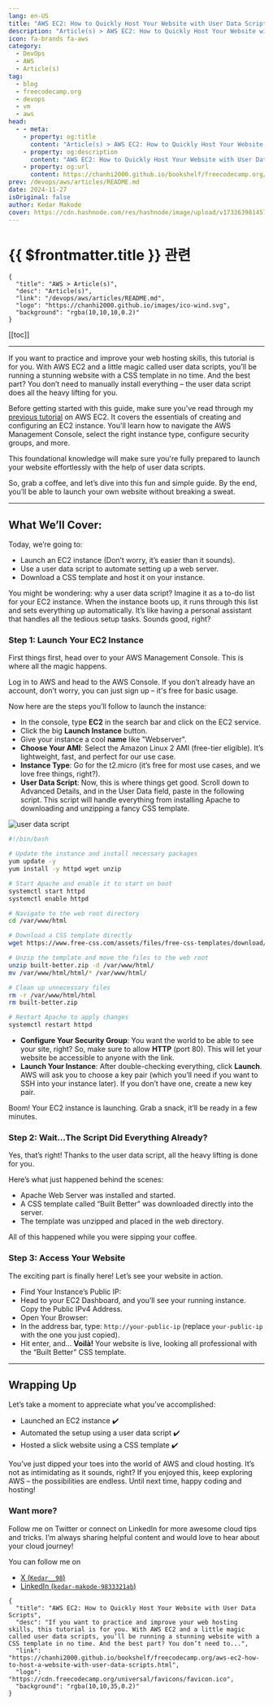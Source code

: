 ```yaml
---
lang: en-US
title: "AWS EC2: How to Quickly Host Your Website with User Data Scripts"
description: "Article(s) > AWS EC2: How to Quickly Host Your Website with User Data Scripts"
icon: fa-brands fa-aws
category:
  - DevOps
  - AWS
  - Article(s)
tag:
  - blog
  - freecodecamp.org
  - devops
  - vm
  - aws
head:
  - - meta:
    - property: og:title
      content: "Article(s) > AWS EC2: How to Quickly Host Your Website with User Data Scripts"
    - property: og:description
      content: "AWS EC2: How to Quickly Host Your Website with User Data Scripts"
    - property: og:url
      content: https://chanhi2000.github.io/bookshelf/freecodecamp.org/aws-ec2-how-to-host-a-website-with-user-data-scripts.html
prev: /devops/aws/articles/README.md
date: 2024-11-27
isOriginal: false
author: Kedar Makode
cover: https://cdn.hashnode.com/res/hashnode/image/upload/v1732639814571/62719c49-cd15-4f2c-9586-22a5a300bc4a.png
---
```


# {{ $frontmatter.title }} 관련

```component VPCard
{
  "title": "AWS > Article(s)",
  "desc": "Article(s)",
  "link": "/devops/aws/articles/README.md",
  "logo": "https://chanhi2000.github.io/images/ico-wind.svg",
  "background": "rgba(10,10,10,0.2)"
}
```

[[toc]]

---

<SiteInfo
  name="AWS EC2: How to Quickly Host Your Website with User Data Scripts"
  desc="If you want to practice and improve your web hosting skills, this tutorial is for you. With AWS EC2 and a little magic called user data scripts, you’ll be running a stunning website with a CSS template in no time. And the best part? You don’t need to..."
  url="https://freecodecamp.org/news/aws-ec2-how-to-host-a-website-with-user-data-scripts"
  logo="https://cdn.freecodecamp.org/universal/favicons/favicon.ico"
  preview="https://cdn.hashnode.com/res/hashnode/image/upload/v1732639814571/62719c49-cd15-4f2c-9586-22a5a300bc4a.png"/>

If you want to practice and improve your web hosting skills, this tutorial is for you. With AWS EC2 and a little magic called user data scripts, you’ll be running a stunning website with a CSS template in no time. And the best part? You don’t need to manually install everything – the user data script does all the heavy lifting for you.

Before getting started with this guide, make sure you've read through my [previous tutorial](/freecodecamp.org/host-a-website-on-aws-ec2-using-a-css-template.md) on AWS EC2. It covers the essentials of creating and configuring an EC2 instance. You'll learn how to navigate the AWS Management Console, select the right instance type, configure security groups, and more.

This foundational knowledge will make sure you're fully prepared to launch your website effortlessly with the help of user data scripts.

So, grab a coffee, and let’s dive into this fun and simple guide. By the end, you’ll be able to launch your own website without breaking a sweat.

---

## What We’ll Cover:

Today, we’re going to:

- Launch an EC2 instance (Don’t worry, it’s easier than it sounds).
- Use a user data script to automate setting up a web server.
- Download a CSS template and host it on your instance.

You might be wondering: why a user data script? Imagine it as a to-do list for your EC2 instance. When the instance boots up, it runs through this list and sets everything up automatically. It’s like having a personal assistant that handles all the tedious setup tasks. Sounds good, right?

### Step 1: Launch Your EC2 Instance

First things first, head over to your AWS Management Console. This is where all the magic happens.

Log in to AWS and head to the AWS Console. If you don’t already have an account, don’t worry, you can just sign up – it's free for basic usage.

Now here are the steps you’ll follow to launch the instance:

- In the console, type **EC2** in the search bar and click on the EC2 service.
- Click the big **Launch Instance** button.
- Give your instance a cool **name** like "Webserver".
- **Choose Your AMI**: Select the Amazon Linux 2 AMI (free-tier eligible). It’s lightweight, fast, and perfect for our use case.
- **Instance Type**: Go for the t2.micro (it’s free for most use cases, and we love free things, right?).
- **User Data Script**: Now, this is where things get good. Scroll down to Advanced Details, and in the User Data field, paste in the following script. This script will handle everything from installing Apache to downloading and unzipping a fancy CSS template.

![user data script](https://cdn.hashnode.com/res/hashnode/image/upload/v1732640127024/ec187a49-61ac-4a98-82c1-c149bcf8ef91.png)

```bash
#!/bin/bash

# Update the instance and install necessary packages
yum update -y
yum install -y httpd wget unzip

# Start Apache and enable it to start on boot
systemctl start httpd
systemctl enable httpd

# Navigate to the web root directory
cd /var/www/html

# Download a CSS template directly
wget https://www.free-css.com/assets/files/free-css-templates/download/page284/built-better.zip

# Unzip the template and move the files to the web root
unzip built-better.zip -d /var/www/html/
mv /var/www/html/html/* /var/www/html/

# Clean up unnecessary files
rm -r /var/www/html/html
rm built-better.zip

# Restart Apache to apply changes
systemctl restart httpd
```

- **Configure Your Security Group**: You want the world to be able to see your site, right? So, make sure to allow **HTTP** (port 80). This will let your website be accessible to anyone with the link.
- **Launch Your Instance**: After double-checking everything, click **Launch**. AWS will ask you to choose a key pair (which you’ll need if you want to SSH into your instance later). If you don’t have one, create a new key pair.

Boom! Your EC2 instance is launching. Grab a snack, it’ll be ready in a few minutes.

### Step 2: Wait…The Script Did Everything Already?

Yes, that’s right! Thanks to the user data script, all the heavy lifting is done for you.

Here’s what just happened behind the scenes:

- Apache Web Server was installed and started.
- A CSS template called “Built Better” was downloaded directly into the server.
- The template was unzipped and placed in the web directory.

All of this happened while you were sipping your coffee.

### Step 3: Access Your Website

The exciting part is finally here! Let’s see your website in action.

- Find Your Instance’s Public IP:
- Head to your EC2 Dashboard, and you’ll see your running instance. Copy the Public IPv4 Address.
- Open Your Browser:
- In the address bar, type: `http://your-public-ip` (replace `your-public-ip` with the one you just copied).
- Hit enter, and… **Voilà!** Your website is live, looking all professional with the “Built Better” CSS template.

---

## Wrapping Up

Let’s take a moment to appreciate what you’ve accomplished:

- Launched an EC2 instance ✔️
- Automated the setup using a user data script ✔️
- Hosted a slick website using a CSS template ✔️

You’ve just dipped your toes into the world of AWS and cloud hosting. It’s not as intimidating as it sounds, right? If you enjoyed this, keep exploring AWS – the possibilities are endless. Until next time, happy coding and hosting!

### Want more?

Follow me on Twitter or connect on LinkedIn for more awesome cloud tips and tricks. I’m always sharing helpful content and would love to hear about your cloud journey!

You can follow me on

- [X (<FontIcon icon="fa-brands fa-x-twitter"/>`Kedar__98`)](https://twitter.com/Kedar__98)
- [LinkedIn (<FontIcon icon="fa-brands fa-linkedin"/>`kedar-makode-9833321ab`)](https://linkedin.com/in/kedar-makode-9833321ab)

<!-- TODO: add ARTICLE CARD -->
```component VPCard
{
  "title": "AWS EC2: How to Quickly Host Your Website with User Data Scripts",
  "desc": "If you want to practice and improve your web hosting skills, this tutorial is for you. With AWS EC2 and a little magic called user data scripts, you’ll be running a stunning website with a CSS template in no time. And the best part? You don’t need to...",
  "link": "https://chanhi2000.github.io/bookshelf/freecodecamp.org/aws-ec2-how-to-host-a-website-with-user-data-scripts.html",
  "logo": "https://cdn.freecodecamp.org/universal/favicons/favicon.ico",
  "background": "rgba(10,10,35,0.2)"
}
```

